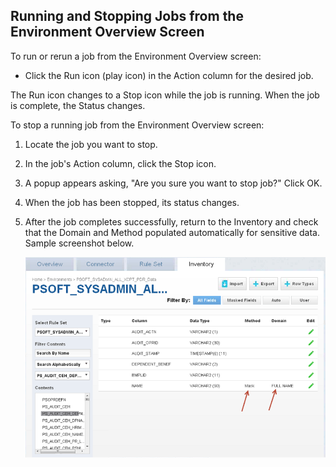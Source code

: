 ## Running and Stopping Jobs from the Environment Overview Screen

To run or rerun a job from the Environment Overview screen:

  - Click the Run icon (play icon) in the Action column for the
    desired job.

The Run icon changes to a Stop icon while the job is running. When the
job is complete, the Status changes.

To stop a running job from the Environment Overview screen:

1.  Locate the job you want to stop.

2.  In the job's Action column, click the Stop icon.

3.  A popup appears asking, "Are you sure you want to stop job?" Click
    OK.

4.  When the job has been stopped, its status changes.

5.  After the job completes successfully, return to the Inventory and
    check that the Domain and Method populated automatically for
    sensitive data. Sample screenshot below.

    ![](./media/image2.png)
